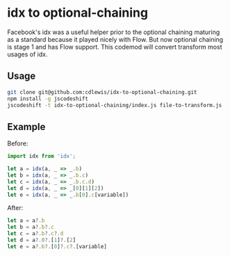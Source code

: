 # idx to optional-chaining

Facebook's idx was a useful helper prior to the optional chaining maturing as a standard because it
played nicely with Flow. But now optional chaining is stage 1 and has Flow support. This codemod
will convert transform most usages of idx.

## Usage

```bash
git clone git@github.com:cdlewis/idx-to-optional-chaining.git
npm install -g jscodeshift
jscodeshift -t idx-to-optional-chaining/index.js file-to-transform.js
```

## Example

Before:

```js
import idx from 'idx';

let a = idx(a, _ => _.b) 
let b = idx(a, _ => _.b.c)
let c = idx(a, _ => _.b.c.d)
let d = idx(a, _ => _[0][1][2])
let e = idx(a, _ => _.b[0].c[variable])
```

After:

```js
let a = a?.b
let b = a?.b?.c
let c = a?.b?.c?.d
let d = a?.0?.[1]?.[2]
let e = a?.b?.[0]?.c?.[variable]
```

